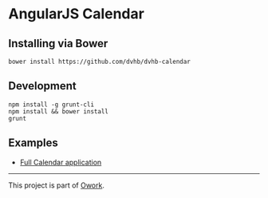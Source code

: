 # AngularJS Calendar

## Installing via Bower

	bower install https://github.com/dvhb/dvhb-calendar

## Development

	npm install -g grunt-cli
	npm install && bower install
	grunt

## Examples

* [Full Calendar application](http://embed.plnkr.co/Zxw4GY/preview)

---

This project is part of [Owork](http://owork.org/).